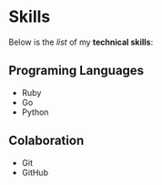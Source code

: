# Skills

Below is the _list_ of my **technical skills**:

## Programing Languages
- Ruby
- Go
- Python

## Colaboration
- Git
- GitHub
